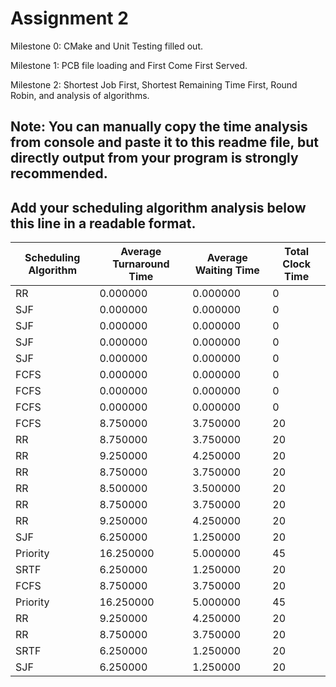 # Assignment 2

Milestone 0: CMake and Unit Testing filled out. 

Milestone 1: PCB file loading and First Come First Served. 

Milestone 2: Shortest Job First, Shortest Remaining Time First, Round Robin, and analysis of algorithms. 

Note: 
You can manually copy the time analysis from console and paste it to this readme file, but directly output from your program is strongly recommended.     
---------------------------------------------------------------------------
Add your scheduling algorithm analysis below this line in a readable format. 
---------------------------------------------------------------------------

| Scheduling Algorithm | Average Turnaround Time | Average Waiting Time | Total Clock Time |
|----------------------|-------------------------|----------------------|------------------|
| RR                   | 0.000000                | 0.000000             | 0                |
| SJF                  | 0.000000                | 0.000000             | 0                |
| SJF                  | 0.000000                | 0.000000             | 0                |
| SJF                  | 0.000000                | 0.000000             | 0                |
| SJF                  | 0.000000                | 0.000000             | 0                |
| FCFS                 | 0.000000                | 0.000000             | 0                |
| FCFS                 | 0.000000                | 0.000000             | 0                |
| FCFS                 | 0.000000                | 0.000000             | 0                |
| FCFS                 | 8.750000                | 3.750000             | 20               |
| RR                   | 8.750000                | 3.750000             | 20               |
| RR                   | 9.250000                | 4.250000             | 20               |
| RR                   | 8.750000                | 3.750000             | 20               |
| RR                   | 8.500000                | 3.500000             | 20               |
| RR                   | 8.750000                | 3.750000             | 20               |
| RR                   | 9.250000                | 4.250000             | 20               |
| SJF                  | 6.250000                | 1.250000             | 20               |
| Priority             | 16.250000               | 5.000000             | 45               |
| SRTF                 | 6.250000                | 1.250000             | 20               |
| FCFS                 | 8.750000                | 3.750000             | 20               |
| Priority             | 16.250000               | 5.000000             | 45               |
| RR                   | 9.250000                | 4.250000             | 20               |
| RR                   | 8.750000                | 3.750000             | 20               |
| SRTF                 | 6.250000                | 1.250000             | 20               |
| SJF                  | 6.250000                | 1.250000             | 20               |
